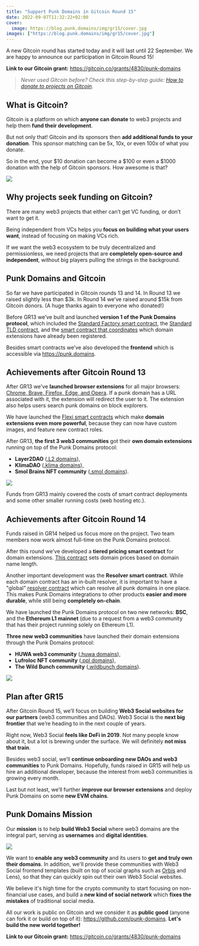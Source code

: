 ```yaml
---
title: "Support Punk Domains in Gitcoin Round 15"
date: 2022-09-07T11:32:22+02:00
cover:
  image: https://blog.punk.domains/img/gr15/cover.jpg
images: ["https://blog.punk.domains/img/gr15/cover.jpg"]
---
```


A new Gitcoin round has started today and it will last until 22 September. We are happy to announce our participation in Gitcoin Round 15! 

**Link to our Gitcoin grant:** https://gitcoin.co/grants/4830/punk-domains

> *Never used Gitcoin before? Check this step-by-step guide: [How to donate to projects on Gitcoin](https://blog.punk.domains/posts/gitcoin-how-to-donate/).*

## What is Gitcoin?

Gitcoin is a platform on which **anyone can donate** to web3 projects and help them **fund their development**.

But not only that! Gitcoin and its sponsors then **add additional funds to your donation**. This sponsor matching can be 5x, 10x, or even 100x of what you donate.

So in the end, your $10 donation can become a $100 or even a $1000 donation with the help of Gitcoin sponsors. How awesome is that?

![](/img/gr15/gr15-sponsors.jpeg)

## Why projects seek funding on Gitcoin?

There are many web3 projects that either can’t get VC funding, or don’t want to get it.

Being independent from VCs helps you **focus on building what your users want**, instead of focusing on making VCs rich.

If we want the web3 ecosystem to be truly decentralized and permissionless, we need projects that are **completely open-source and independent**, without big players pulling the strings in the background.

## Punk Domains and Gitcoin

So far we have participated in Gitcoin rounds 13 and 14. In Round 13 we raised slightly less than $3k. In Round 14 we’ve raised around $15k from Gitcoin donors. (A huge thanks again to everyone who donated!)

Before GR13 we’ve built and launched **version 1 of the Punk Domains protocol**, which included the [Standard Factory smart contract](https://github.com/punk-domains-2/punk-contracts/blob/main/contracts/factories/standard/PunkTLDFactory.sol), the [Standard TLD contract](https://github.com/punk-domains-2/punk-contracts/blob/main/contracts/factories/standard/PunkTLD.sol), and the [smart contract that coordinates](https://github.com/punk-domains-2/punk-contracts/blob/main/contracts/PunkForbiddenTlds.sol) which domain extensions have already been registered. 

Besides smart contracts we’ve also developed the **frontend** which is accessible via https://punk.domains.

## Achievements after Gitcoin Round 13

After GR13 we've **launched browser extensions** for all major browsers: [Chrome, Brave, Firefox, Edge, and Opera](https://punk.domains/#/browser). If a punk domain has a URL associated with it, the extension will redirect the user to it. The extension also helps users search punk domains on block explorers.

We have launched the [Flexi smart contracts](https://github.com/punk-domains-2/punk-contracts/tree/main/contracts/factories/flexi) which make **domain extensions even more powerful**, because they can now have custom images, and feature new contract roles.

After GR13, **the first 3 web3 communities** got their **own domain extensions** running on top of the Punk Domains protocol:

- **Layer2DAO** ([.L2 domains](https://punk.domains/#/partners/l2dao)), 
- **KlimaDAO** ([.klima domains](https://www.kns.earth/)), 
- **Smol Brains NFT community** ([.smol domains](https://smol.domains/)).

![](/img/gr15/partners-gr13.jpg)

Funds from GR13 mainly covered the costs of smart contract deployments and some other smaller running costs (web hosting etc.).

## Achievements after Gitcoin Round 14

Funds raised in GR14 helped us focus more on the project. Two team members now work almost full-time on the Punk Domains protocol.

After this round we've developed a **tiered pricing smart contract** for domain extensions. [This contract](https://github.com/punk-domains-2/punk-contracts/blob/main/contracts/nft/angel/PunkAngelMinter.sol) sets domain prices based on domain name length. 

Another important development was the **Resolver smart contract**. While each domain contract has an in-built resolver, it is important to have a "global" [resolver contract](https://github.com/punk-domains-2/punk-contracts/blob/main/contracts/resolver/PunkResolverV1.sol) which can resolve all punk domains in one place. This makes Punk Domains integrations to other products **easier and more durable**, while still being **completely on-chain**.

We have launched the Punk Domains protocol on two new networks: **BSC**, and the **Ethereum L1 mainnet** (due to a request from a web3 community that has their project running solely on Ethereum L1).

**Three new web3 communities** have launched their domain extensions through the Punk Domains protocol: 

- **HUWA web3 community** ([.huwa domains](https://punk.domains/#/partners/huwa)), 
- **Lufroloc NFT community** ([.ppl domains](https://ppl.domains/#/)), 
- **The Wild Bunch community** ([.wildbunch domains](https://twb.punk.domains/#/)).

![](/img/gr15/partners-gr14.jpg)

## Plan after GR15

After Gitcoin Round 15, we’ll focus on building **Web3 Social websites for our partners** (web3 communities and DAOs). Web3 Social is the **next big frontier** that we’re heading to in the next couple of years. 

Right now, Web3 Social **feels like DeFi in 2019**. Not many people know about it, but a lot is brewing under the surface. We will definitely **not miss that train**.

Besides web3 social, we’ll **continue onboarding new DAOs and web3 communities** to Punk Domains. Hopefully, funds raised in GR15 will help us hire an additional developer, because the interest from web3 communities is growing every month.

Last but not least, we’ll further **improve our browser extensions** and deploy Punk Domains on some **new EVM chains**.

## Punk Domains Mission

Our **mission** is to help **build Web3 Social** where web3 domains are the integral part, serving as **usernames** and **digital identities**. 

![](/img/pd.png)

We want to **enable any web3 community** and its users to **get and truly own their domains**. In addition, we'll provide these communities with Web3 Social frontend templates (built on top of social graphs such as [Orbis](https://orbis.club) and Lens), so that they can quickly spin out their own Web3 Social websites.

We believe it's high time for the crypto community to start focusing on non-financial use cases, and build a **new kind of social network** which **fixes the mistakes** of traditional social media.

All our work is public on Gitcoin and we consider it as **public good** (anyone can fork it or build on top of it): https://github.com/punk-domains. **Let's build the new world together!**

**Link to our Gitcoin grant:** https://gitcoin.co/grants/4830/punk-domains